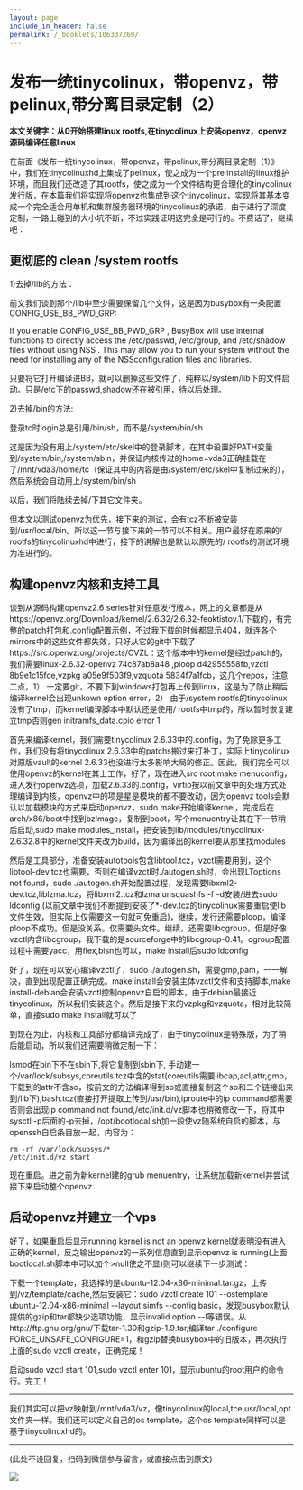 ```yaml
---
layout: page
include_in_header: false
permalink: /_booklets/106337269/
---
```

发布一统tinycolinux，带openvz，带pelinux,带分离目录定制（2）
=====


__本文关键字：从0开始搭建linux rootfs,在tinycolinux上安装openvz，openvz源码编译任意linux__

在前面《发布一统tinycolinux，带openvz，带pelinux,带分离目录定制（1）》中，我们在tinycolinuxhd上集成了pelinux，使之成为一个pre install的linux维护环境，而且我们还改造了其rootfs，使之成为一个文件结构更合理化的tinycolinux发行版，在本篇我们将实现将openvz也集成到这个tinycolinux，实现将其基本变成一个完全适合用单机和集群服务器环境的tinycolinux的承诺，由于进行了深度定制，一路上碰到的大小坑不断，不过实践证明这完全是可行的。不费话了，继续吧：

更彻底的 clean /system rootfs
-----

1)去掉/lib的方法：

前文我们谈到那个/lib中至少需要保留几个文件，这是因为busybox有一条配置CONFIG_USE_BB_PWD_GRP:

If you enable CONFIG_USE_BB_PWD_GRP , BusyBox will use internal functions to directly access the /etc/passwd, /etc/group, and /etc/shadow files without using NSS . This may allow you to run your system without the need for installing any of the NSSconfiguration files and libraries.

只要将它打开编译进BB，就可以删掉这些文件了，纯粹以/system/lib下的文件启动。只是/etc下的passwd,shadow还在被引用，待以后处理。

2)去掉/bin的方法:

登录tc时login总是引用/bin/sh，而不是/system/bin/sh 

这是因为没有用上/system/etc/skel中的登录脚本，在其中设置好PATH变量到/system/bin,/system/sbin，并保证内核传过的home=vda3正确挂载在了/mnt/vda3/home/tc（保证其中的内容是由/system/etc/skel中复制过来的），然后系统会自动用上/system/bin/sh

以后，我们将陆续去掉/下其它文件夹。

但本文以测试openvz为优先，接下来的测试，会有tcz不断被安装到/usr/local/bin。所以这一节与接下来的一节可以不相关。用户最好在原来的/ rootfs的tinycolinuxhd中进行，接下的讲解也是默认以原先的/ rootfs的测试环境为准进行的。

构建openvz内核和支持工具
-----

谈到从源码构建openvz2.6 series针对任意发行版本，网上的文章都是从https://openvz.org/Download/kernel/2.6.32/2.6.32-feoktistov.1/下载的，有完整的patch打包和.config配置示例，不过我下载的时候都显示404，就连各个mirrors中的这些文件都失效，只好从它的git中下载了https://src.openvz.org/projects/OVZL：这个版本中的kernel是经过patch的，我们需要linux-2.6.32-openvz 74c87ab8a48 ,ploop d42955558fb,vzctl 8b9e1c15fce,vzpkg a05e9f503f9,vzquota 5834f7a1fcb，这几个repos，注意二点，1） 一定要git，不要下到windows打包再上传到linux，这是为了防止稍后编译kernel会出现unkown option error，2） 由于/system rootfs的tinycolinux没有了tmp，而kernel编译脚本中默认还是使用/ rootfs中tmp的，所以暂时恢复建立tmp否则gen initramfs_data.cpio error 1

首先来编译kernel，我们需要tinycolinux 2.6.33中的.config，为了免除更多工作，我们没有将tinycolinux 2.6.33中的patchs搬过来打补丁，实际上tinycolinux对原版vault的kernel 2.6.33也没进行太多影响大局的修正。因此，我们完全可以使用openvz的kernel在其上工作，好了，现在进入src root,make menuconfig，进入发行openvz选项，加载2.6.33的.config，virtio按以前文章中的处理方式处理编译到内核，openvz中的项是星是模块的都不要改动，因为openvz tools会默认以加载模块的方式来启动openvz，sudo make开始编译kernel，完成后在arch/x86/boot中找到bzImage，复制到boot，写个menuentry让其在下一节稍后启动,sudo make modules_install，把安装到lib/modules/tinycolinux-2.6.32.8中的kernel文件夹改为build，因为编译出的kernel要从那里找modules

然后是工具部分，准备安装autotools包含libtool.tcz，vzctl需要用到，这个libtool-dev.tcz也需要，否则在编译vzctl时./autogen.sh时，会出现LToptions not found，sudo ./autogen.sh开始配置过程，发现需要libxml2-dev.tcz,liblzma.tcz，将libxml2.tcz和lzma unsquashfs -f -d安装/进去sudo ldconfig (以前文章中我们不断提到安装了*-dev.tcz的tinycolinux需要重启使lib文件生效，但实际上仅需要这一句就可免重启)，继续，发行还需要ploop，编译ploop不成功。但是没关系。仅需要头文件。继续，还需要libcgroup，但是好像vzctl内含libcgroup，我下载的是sourceforge中的libcgroup-0.41。cgroup配置过程中需要yacc，用flex,bisn也可以，make install后sudo ldconfig

好了，现在可以安心编译vzctl了，sudo ./autogen.sh，需要gmp,pam，一一解决，直到出现配置正确完成。make install会安装主体vzctl文件和支持脚本,make install-debian会安装vzctl控制openvz自启的脚本，由于debian最接近tinycolinux，所以我们安装这个。然后是接下来的vzpkg和vzquota，相对比较简单，直接sudo make install就可以了

到现在为止，内核和工具部分都编译完成了，由于tinycolinux是特殊版，为了稍后能启动，所以我们还需要稍微定制一下：

lsmod在bin下不在sbin下,将它复制到sbin下, 手动建一个/var/lock/subsys,coreutils.tcz中含的stat(coreutils需要libcap,acl,attr,gmp，下载到的attr不含so，按前文的方法编译得到so或直接复制这个so和二个链接出来到/lib下),bash.tcz(直接打开提取上传到/usr/bin),iproute中的ip command都需要否则会出现ip command not found,/etc/init.d/vz脚本也稍微修改一下，将其中sysctl -p后面的-p去掉，/opt/bootlocal.sh加一段使vz随系统自启的脚本，与openssh自启条目放一起，内容为：

```
rm -rf /var/lock/subsys/*
/etc/init.d/vz start
```

现在重启。进之前为新kernel建的grub menuentry，让系统加载新kernel并尝试接下来启动整个openvz

启动openvz并建立一个vps
-----

好了，如果重启后显示running kernel is not an openvz kernel就表明没有进入正确的kernel，反之输出openvz的一系列信息直到显示openvz is running(上面bootlocal.sh脚本中可以加个>null使之不显)则可以继续下一步测试：

下载一个template，我选择的是ubuntu-12.04-x86-minimal.tar.gz，上传到/vz/template/cache,然后安装它：sudo vzctl create 101 --ostemplate ubuntu-12.04-x86-minimal --layout simfs --config basic，发现busybox默认提供的gzip和tar都缺少选项功能，显示invalid option --l等错误。从http://ftp.gnu.org/gnu/下载tar-1.30和gzip-1.9.tar,编译tar ./configure FORCE_UNSAFE_CONFIGURE=1，和gzip替换busybox中的旧版本，再次执行上面的sudo vzctl create，正确完成！

启动sudo vzctl start 101,sudo vzctl enter 101，显示ubuntu的root用户的命令行。完工！

 ------------

我们其实可以把vz映射到/mnt/vda3/vz，像tinycolinux的local,tce,usr/local,opt文件夹一样。我们还可以定义自己的os template，这个os template同样可以是基于tinycolinuxhd的。


-----


(此处不设回复，扫码到微信参与留言，或直接点击到原文)

![](/p/106337269/qrcode.png)

<!-- Markdeep: -->
<meta charset="utf-8">
<link rel="stylesheet" href="../../res/aloha.css?">

<script src="../../res/markdeep.min.js" charset="utf-8"></script>



